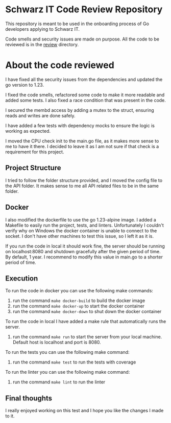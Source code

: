 # Schwarz IT Code Review Repository

This repository is meant to be used in the onboarding process of Go developers
applying to Schwarz IT.

Code smells and security issues are made on purpose. All the code to be reviewed is
in the [review](review) directory.


# About the code reviewed

I have fixed all the security issues from the dependencies and updated the go version to 1.23.

I fixed the code smells, refactored some code to make it more readable and added some tests. I also fixed a race condition that was present in the code.

I secured the membd access by adding a mutex to the struct, ensuring reads and writes are done safely.

I have added a few tests with dependency mocks to ensure the logic is working as expected.

I moved the CPU check init to the main.go file, as it makes more sense to me to have it there. I decided to leave it as I am not sure if that check is a requirement for this project.


## Project Structure

I tried to follow the folder structure provided, and I moved the config file to the API folder. It makes sense to me all API related files to be in the same folder.


## Docker

I also modified the dockerfile to use the go 1.23-alpine image. I added a Makefile to easily run the project, tests, and linters.
Unfortunately I couldn't verify why on Windows the docker container is unable to connect to the socket. I don't have other machines to test this issue, so I left it as it is.

If you run the code in local it should work fine, the server should be running on localhost:8080 and shutdown gracefully after the given period of time. By default, 1 year. I recommend to modify this value in main.go to a shorter period of time.

## Execution

To run the code in docker you can use the following make commands:
1. run the command ```make docker-build``` to build the docker image
2. run the command ```make docker-up``` to start the docker container
3. run the command ```make docker-down``` to shut down the docker container

To run the code in local I have added a make rule that automatically runs the server.
1. run the command ```make run``` to start the server from your local machine. Default host is localhost and port is 8080.

To run the tests you can use the following make command:
1. run the command ```make test``` to run the tests with coverage

To run the linter you can use the following make command:
1. run the command ```make lint``` to run the linter

## Final thoughts
I really enjoyed working on this test and I hope you like the changes I made to it.
